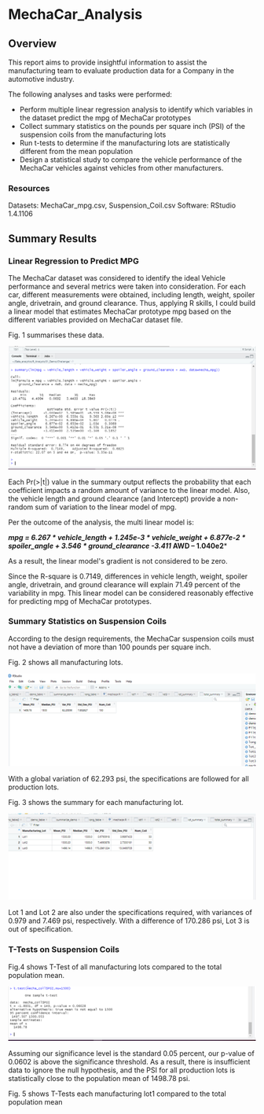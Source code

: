 # MechaCar_Analysis

## Overview

This report aims to provide insightful information to assist the manufacturing team to evaluate production data for a Company in the automotive industry.

The following analyses and tasks were performed:

- Perform multiple linear regression analysis to identify which variables in the dataset predict the mpg of MechaCar prototypes
- Collect summary statistics on the pounds per square inch (PSI) of the suspension coils from the manufacturing lots
- Run t-tests to determine if the manufacturing lots are statistically different from the mean population
- Design a statistical study to compare the vehicle performance of the MechaCar vehicles against vehicles from other manufacturers. 

### Resources

Datasets: MechaCar_mpg.csv, Suspension_Coil.csv
Software: RStudio 1.4.1106

## Summary Results

### Linear Regression to Predict MPG

The MechaCar dataset was considered to identify the ideal Vehicle performance and several metrics were taken into consideration. For each car, different measurements were obtained, including length, weight, spoiler angle, drivetrain, and ground clearance. Thus, applying R skills, I could build a linear model that estimates MechaCar prototype mpg based on the different variables provided on MechaCar dataset file.


Fig. 1 summarises these data.

![](https://github.com/Marietas/MechaCar_Analysis/blob/main/Resources/Images/fig1.PNG)

Each Pr(>|t|) value in the summary output reflects the probability that each coefficient impacts a random amount of variance to the linear model. Also, the vehicle length and ground clearance (and Intercept) provide a non-random sum of variation to the linear model of mpg.

Per the outcome of the analysis, the multi linear model is:

***mpg = 6.267 * vehicle_length + 1.245e-3 *  vehicle_weight + 6.877e-2 * spoiler_angle + 3.546 * ground_clearance -3.411* AWD – 1.040e2***

As a result, the linear model's gradient is not considered to be zero.

Since the R-square is 0.7149, differences in vehicle length, weight, spoiler angle, drivetrain, and ground clearance will explain 71.49 percent of the variability in mpg. This linear model can be considered reasonably effective for predicting mpg of MechaCar prototypes.

### Summary Statistics on Suspension Coils

According to the design requirements, the MechaCar suspension coils must not have a deviation of more than 100 pounds per square inch.

Fig. 2 shows all manufacturing lots.

![](https://github.com/Marietas/MechaCar_Analysis/blob/main/Resources/Images/Total%20summary%20coils.PNG)

With a global variation of 62.293 psi, the specifications are followed for all production lots.

Fig. 3 shows the summary for each manufacturing lot.

![](https://github.com/Marietas/MechaCar_Analysis/blob/main/Resources/Images/lot_summary_coils.PNG)

Lot 1 and Lot 2 are also under the specifications required, with variances of 0.979 and 7.469 psi, respectively. With a difference of 170.286 psi, Lot 3 is out of specification.

### T-Tests on Suspension Coils

Fig.4 shows T-Test of all manufacturing lots compared to the total population mean.

![](https://github.com/Marietas/MechaCar_Analysis/blob/main/Resources/Images/fig4.PNG)

Assuming our significance level is the standard 0.05 percent, our p-value of 0.0602 is above the significance threshold. As a result, there is insufficient data to ignore the null hypothesis, and the PSI for all production lots is statistically close to the population mean of 1498.78 psi.

Fig. 5 shows T-Tests each manufacturing lot1 compared to the total population mean
